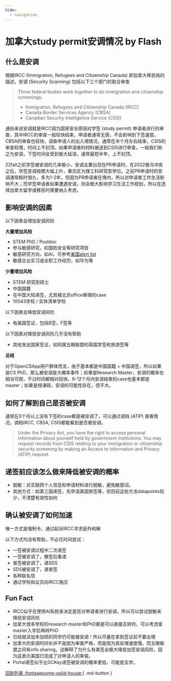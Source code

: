 ```yaml
---
hide:
  - navigation
---
```

# 加拿大study permit安调情况 by Flash

## 什么是安调

根据IRCC (Immigration, Refugees and Citizenship Canada) 即加拿大移民局的描述，安调 (Security Scanning) 包括以下三个部门的联合审查

> Three federal bodies work together to do immigration and citizenship screenings:
> 
> * Immigration, Refugees and Citizenship Canada (IRCC)
> * Canada Border Services Agency (CBSA)
> * Canadian Security Intelligence Service (CSIS)

通俗来说安调就是IRCC因为国家安全原因对学签 (study permit) 申请者进行的审查，其中IRCC的审查一般较快结束，申请者通常无感，不会影响到下签速度。CBSA的审查也较快，调查申请人的出入境情况，通常在半个月左右结束，CSIS的审查较慢，时间上不封顶。如果申请者的材料被送到CSIS进行审查，一般我们称之为安调，下签时间会受到极大延误，通常最短半年，上不封顶。

22fall之前学签被安调的几率极小，安调主要出现在PR申请时。在2022俄乌冲突之后，学签安调规模大幅上升，重灾区为理工科研究型学位。之前PR申请时的安调通常耗时很久，多为1-2年，但因为PR申请者在境内，所以对申请者工作生活影响不大；而学签申请者如果遭遇安调，则会极大影响学习生活工作规划，所以在选择加拿大留学或移民时需要纳入考虑。

## 影响安调的因素

以下因素会增加安调风险

**大量增加风险**
* STEM PhD / Postdoc
* 参与敏感研究，如国防安全等研究项目
* 敏感研究方向，如AI，可参考[美国alert list](https://www.bu.edu/isso/files/pdf/tal.pdf)
* 敏感企业实习或全职工作经历，如华为等

**少量增加风险**
* STEM 研究型硕士
* 中国国籍
* 在中国大陆递签，尤其被北京office审理的case
* 10043学校 / 实体清单学校

以下因素会降低安调风险

* 有美国签证，包括B签，F签等

以下因素对降低安调风险几乎没有帮助

* 其他发达国家签证，如同属五眼联盟的英国学签和旅游签等

**总结**

对于OpenCSApp用户群体而言，由于基本都是中国国籍 + 中国递签，所以如果是CS PhD，那么被安调是大概率事件；如果是Research Master，安调的概率也相当可观，不过时间都相对较快，6-12个月内安调结束的case也基本都是master；如果是授课硕，安调的可能性存在，但不大。

## 如何了解到自己是否被安调

通常在3个月以上没有下签的case都是被安调了，可以通过调档 (ATIP) 查看情况，调档IRCC, CBSA, CSIS都能看到是否被安调。

> Under the Privacy Act, you have the right to access personal information about yourself held by government institutions. You may request records from CSIS relating to your immigration or citizenship security screening by making an Access to Information and Privacy (ATIP) request.

## 递签前应该怎么做来降低被安调的概率

* 脱敏：对互联网个人信息和申请材料进行脱敏，避免敏感词。
* 其他方式：如第三国递签，先申请美国旅签等，但目前这些方法datapoints较少，不清楚有效性如何

## 确认被安调了如何加速

唯一方式是强制令，通过起诉IRCC寻求庭外和解

以下方式均没有帮助，不必花时间尝试：

* 一签被安调过程中二次递签
* 一签被安调了，撤签后重递
* 普签被安调了，递SDS
* SDS被安调了，递普签
* 各种联名信
* 通过学校和议员向IRCC施压

## Fun Fact

* IRCC似乎在使用AI系统来决定是否对申请者进行安调，所以可以尝试脱敏来降低安调风险
* 加拿大很多学校的research master和PhD都是可以直接互转的，可以考虑拿master入学后再转PhD
* 已经就读加本加硕的同学仍可能被安调！所以尽量在拿到签证前不要出境
* 加拿大的安调时间长并不是因为审查严格，而是因为其处理速度慢。而五眼联盟之间有info sharing，这解释了为什么有美签会极大降低加签安调风险，因为这表示美国已完成了对申请人的审查。
* Portal递签似乎比GCKey递签被安调的概率更低，可能是玄学。

[回到列表 :fontawesome-solid-house:](blog.md){ .md-button }
